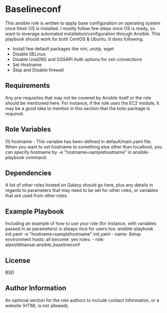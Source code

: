 Baselineconf
=========

This ansible role is written to apply base configuration on operating system once fresh OS is installed. I mostly follow few steps once OS is ready, so want to leverage automated installation/configuration through Ansible. This playbook should work for both CentOS & Ubuntu. It does following.
   - Install few default packages like vim, unzip, wget
   - Disable SELinux
   - Disable UseDNS and GSSAPI Auth options for ssh connections
   - Set Hostname
   - Stop and Disable firewall

Requirements
------------

Any pre-requisites that may not be covered by Ansible itself or the role should be mentioned here. For instance, if the role uses the EC2 module, it may be a good idea to mention in this section that the boto package is required.

Role Variables
--------------

(1) hostname - This variable has been defined in default/main.yaml file. When you want to set hostname to something else other than localhost, you can specify hostname by -e "hostname=samplehostname" in ansible-playbook command.

Dependencies
------------

A list of other roles hosted on Galaxy should go here, plus any details in regards to parameters that may need to be set for other roles, or variables that are used from other roles.

Example Playbook
----------------

Including an example of how to use your role (for instance, with variables passed in as parameters) is always nice for users too:
ansible-playbook init.yaml -e "hostname=samplehostname"
init.yaml
    - name: Setup environment
      hosts: all
      become: yes
      roles:
        - role: alpeshbhavsar.ansible_baselineconf


License
-------

BSD

Author Information
------------------

An optional section for the role authors to include contact information, or a website (HTML is not allowed).
